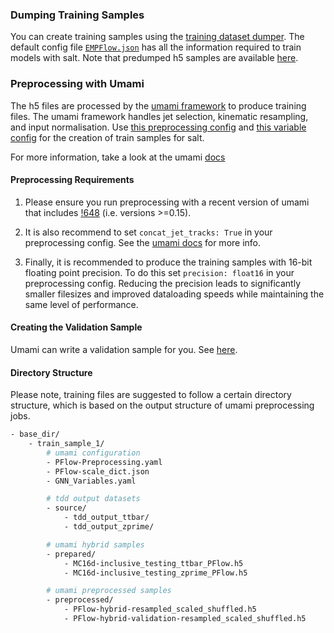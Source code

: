 

### Dumping Training Samples

You can create training samples using the [training dataset dumper](https://gitlab.cern.ch/atlas-flavor-tagging-tools/training-dataset-dumper/).
The default config file [`EMPFlow.json`](https://gitlab.cern.ch/atlas-flavor-tagging-tools/training-dataset-dumper/-/blob/r22/configs/single-b-tag/EMPFlowGNN.json) has all the information required to train models with salt.
Note that predumped h5 samples are available [here](https://umami-docs.web.cern.ch/preprocessing/mc-samples/).


### Preprocessing with Umami

The h5 files are processed by the [umami framework](https://gitlab.cern.ch/atlas-flavor-tagging-tools/algorithms/umami/-/tree/master/umami) to produce training files.
The umami framework handles jet selection, kinematic resampling, and input normalisation.
Use [this preprocessing config](https://gitlab.cern.ch/atlas-flavor-tagging-tools/algorithms/umami-config-tags/-/blob/master/offline/PFlow-Preprocessing-GNN.yaml) and [this variable config](https://gitlab.cern.ch/atlas-flavor-tagging-tools/algorithms/umami/-/blob/master/umami/configs/GNN_Variables.yaml) for the creation of train samples for salt.

For more information, take a look at the umami [docs](https://umami-docs.web.cern.ch/trainings/GNN-instructions/)

#### Preprocessing Requirements

1. Please ensure you run preprocessing with a recent version of umami that includes [!648](https://gitlab.cern.ch/atlas-flavor-tagging-tools/algorithms/umami/-/merge_requests/648) (i.e. versions >=0.15).

2. It is also recommend to set `concat_jet_tracks: True` in your preprocessing config. See the [umami docs](https://umami-docs.web.cern.ch/preprocessing/write_train_sample/#config-file) for more info.

3. Finally, it is recommended to produce the training samples with 16-bit floating point precision. To do this set `precision: float16` in your preprocessing config. Reducing the precision leads to significantly smaller filesizes and improved dataloading speeds while maintaining the same level of performance.

#### Creating the Validation Sample

Umami can write a validation sample for you.
See [here](https://umami-docs.web.cern.ch/preprocessing/write_train_sample/#writing-validation-samples).

#### Directory Structure

Please note, training files are suggested to follow a certain directory structure, which is based on the output structure of umami preprocessing jobs.

```bash
- base_dir/
    - train_sample_1/
        # umami configuration
        - PFlow-Preprocessing.yaml
        - PFlow-scale_dict.json
        - GNN_Variables.yaml

        # tdd output datasets
        - source/
            - tdd_output_ttbar/
            - tdd_output_zprime/

        # umami hybrid samples
        - prepared/
            - MC16d-inclusive_testing_ttbar_PFlow.h5
            - MC16d-inclusive_testing_zprime_PFlow.h5

        # umami preprocessed samples
        - preprocessed/
            - PFlow-hybrid-resampled_scaled_shuffled.h5
            - PFlow-hybrid-validation-resampled_scaled_shuffled.h5
```

